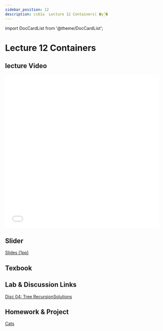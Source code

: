 ```yaml
---
sidebar_position: 12
description: cs61a  Lecture 12 Containers| �γ̱ʼ� 
---
```

import DocCardList from '@theme/DocCardList';


# Lecture 12 Containers
## lecture Video

<iframe src="//player.bilibili.com/player.html?aid=277746636&bvid=BV17c411f78k&cid=1311465503&p=1&high_quality=1&danmaku=0" scrolling="no" border="0" frameborder="no" framespacing="0" allowfullscreen="true" allowfullscreen="allowfullscreen" width="100%" height="500" scrolling="no" frameborder="0" sandbox="allow-top-navigation allow-same-origin allow-forms allow-scripts"> </iframe>

## Slider
[Slides (1pp)](/resource/cs61a/12-Containers_1pp.pdf)
## Texbook


## Lab & Discussion Links
[Disc 04: Tree Recursion](./dis/disc04.md)[Solutions](./dis/sol-disc04.md)

## Homework & Project
[Cats](./project/cats.md)


<DocCardList />
